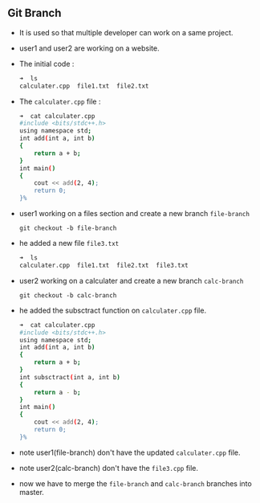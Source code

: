 ## Git Branch 

- It is used so that multiple developer can work on a same project.


- user1 and user2 are working on a website.

- The initial code :

    ```bash
    ➜  ls
    calculater.cpp  file1.txt  file2.txt
    ```
- The `calculater.cpp` file :
    ```bash
    ➜  cat calculater.cpp 
    #include <bits/stdc++.h>
    using namespace std;    
    int add(int a, int b)   
    {
        return a + b;       
    }
    int main()
    {
        cout << add(2, 4);  
        return 0;
    }%
    ```

- user1 working on a files section and create a new branch `file-branch`
    ```
    git checkout -b file-branch
    ```
- he added a new file `file3.txt`
    ```bash
    ➜  ls
    calculater.cpp  file1.txt  file2.txt  file3.txt
    ```


- user2 working on a calculater and create a new branch `calc-branch`
    ```
    git checkout -b calc-branch
    ```
- he added the subsctract function on `calculater.cpp` file.
    ```bash
    ➜  cat calculater.cpp 
    #include <bits/stdc++.h>
    using namespace std;    
    int add(int a, int b)   
    {
        return a + b;       
    }
    int subsctract(int a, int b)   
    {
        return a - b;       
    }
    int main()
    {
        cout << add(2, 4);  
        return 0;
    }%
    ```

- note user1(file-branch) don't have the updated `calculater.cpp` file.
- note user2(calc-branch) don't have the `file3.cpp` file.

- now we have to merge the `file-branch` and `calc-branch` branches into master.